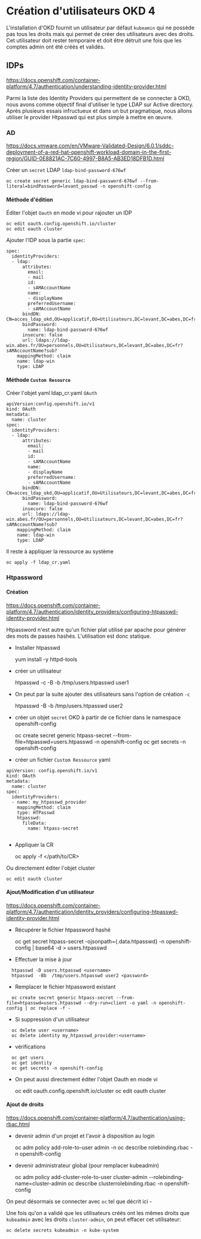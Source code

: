 # Création d\'utilisateurs OKD 4

L\'installation d\'OKD fournit un utilisateur par défaut `kubeamin` qui
ne possède pas tous les droits mais qui permet de créer des utilisateurs
avec des droits. Cet utilisateur doit rester temporaire et doit être
détruit une fois que les comptes admin ont été créés et validés.

## IDPs

<https://docs.openshift.com/container-platform/4.7/authentication/understanding-identity-provider.html>

Parmi la liste des Identity Providers qui permettent de se connecter à
OKD, nous avons comme objectif final d\'utiliser le type LDAP sur Active
directory. Après plusieurs essais infructueux et dans un but
pragmatique, nous allons utiliser le provider Htpasswd qui est plus
simple à mettre en œuvre.

### AD

<https://docs.vmware.com/en/VMware-Validated-Design/6.0.1/sddc-deployment-of-a-red-hat-openshift-workload-domain-in-the-first-region/GUID-0E8821AC-7C60-4997-B8A5-AB3ED18DFB1D.html>

Créer un `secret` LDAP `ldap-bind-password-676wf`

    oc create secret generic ldap-bind-password-676wf --from-literal=bindPassword=levant_passwd -n openshift-config

#### Méthode d\'édition

Éditer l\'objet `Oauth` en mode vi pour rajouter un IDP

    oc edit oauth.config.openshift.io/cluster
    oc edit oauth cluster

Ajouter l\'IDP sous la partie `spec`:

``` /yaml
spec:
  identityProviders:
  - ldap:
      attributes:
        email:
        - mail
        id:
        - sAMAccountName
        name:
        - displayName
        preferredUsername:
        - sAMAccountName
      bindDN: CN=acces_ldap_okd,OU=applicatif,OU=Utilisateurs,DC=levant,DC=abes,DC=fr
      bindPassword:
        name: ldap-bind-password-676wf
      insecure: false
      url: ldaps://ldap-win.abes.fr/OU=personnels,OU=Utilisateurs,DC=levant,DC=abes,DC=fr?sAMAccountName?sub?
    mappingMethod: claim
    name: ldap-win
    type: LDAP
```

#### Méthode `Custom Resource`

Créer l\'objet yaml ldap_cr.yaml `OAuth`

``` /yaml
apiVersion:config.openshift.io/v1
kind: OAuth
metadata:
  name: cluster
spec:
  identityProviders:
  - ldap:
      attributes:
        email:
        - mail
        id:
        - sAMAccountName
        name:
        - displayName
        preferredUsername:
        - sAMAccountName
      bindDN: CN=acces_ldap_okd,OU=applicatif,OU=Utilisateurs,DC=levant,DC=abes,DC=fr
      bindPassword:
        name: ldap-bind-password-676wf
      insecure: false
      url: ldaps://ldap-win.abes.fr/OU=personnels,OU=Utilisateurs,DC=levant,DC=abes,DC=fr?sAMAccountName?sub?
    mappingMethod: claim
    name: ldap-win
    type: LDAP
```

Il reste à appliquer la ressource au système

    oc apply -f ldap_cr.yaml 

### Htpassword

#### Création

<https://docs.openshift.com/container-platform/4.7/authentication/identity_providers/configuring-htpasswd-identity-provider.html>

Htpassword n\'est autre qu\'un fichier plat utilisé par apache pour
générer des mots de passes hashés. L\'utilisation est donc statique.

-   Installer htpasswd

    yum install -y httpd-tools

-   créer un utilisateur

    htpasswd -c -B -b  /tmp/users.htpasswd user1 <password>

-   On peut par la suite ajouter des utilisateurs sans l\'option de
    création `-c`

    htpasswd  -B -b  /tmp/users.htpasswd user2 <password>

-   créer un objet `secret` OKD à partir de ce fichier dans le namespace
    openshift-config

      oc create secret generic htpass-secret --from-file=htpasswd=users.htpasswd -n openshift-config
      oc get secrets -n openshift-config

-   créer un fichier `Custom Ressource` yaml

``` /yaml
apiVersion: config.openshift.io/v1
kind: OAuth
metadata:
  name: cluster
spec:
  identityProviders:
  - name: my_htpasswd_provider 
    mappingMethod: claim 
    type: HTPasswd
    htpasswd:
      fileData:
        name: htpass-secret 
 
```

-   Appliquer la CR

    oc apply -f </path/to/CR>

Ou directement éditer l\'objet cluster

    oc edit oauth cluster

#### Ajout/Modification d\'un utilisateur

<https://docs.openshift.com/container-platform/4.7/authentication/identity_providers/configuring-htpasswd-identity-provider.html>

-   Récupérer le fichier htpassword hashé

    oc get secret htpass-secret -ojsonpath={.data.htpasswd} -n openshift-config | base64 -d > users.htpasswd

-   Effectuer la mise à jour

``` /bash
  htpasswd -D users.htpasswd <username>
  htpasswd  -Bb  /tmp/users.htpasswd user2 <password>
```

-   Remplacer le fichier htpassword existant

``` /bash
  oc create secret generic htpass-secret --from-file=htpasswd=users.htpasswd --dry-run=client -o yaml -n openshift-config | oc replace -f -
```

-   Si suppression d\'un utilisateur

``` /bash
  oc delete user <username>
  oc delete identity my_htpasswd_provider:<username>
```

-   vérifications

``` /bash
  oc get users
  oc get identity
  oc get secrets -n openshift-config
```

-   On peut aussi directement éditer l\'objet Oauth en mode vi

    oc edit oauth.config.openshift.io/cluster
    oc edit oauth cluster

#### Ajout de droits

<https://docs.openshift.com/container-platform/4.7/authentication/using-rbac.html>

-   devenir admin d\'un projet et l\'avoir à disposition au login

      oc adm policy add-role-to-user admin <user> -n <project>
      oc describe rolebinding.rbac -n openshift-config

-   devenir administrateur global (pour remplacer kubeadmin)

      oc adm policy add-cluster-role-to-user cluster-admin <user> --rolebinding-name=cluster-admin
      oc describe clusterrolebinding.rbac -n openshift-config

On peut désormais se connecter avec `oc` tel que décrit ici -
[](connexion_api)

Une fois qu\'on a validé que les utilisateurs créés ont les mêmes droits
que `kubeadmin` avec les droits `cluster-admin`, on peut effacer cet
utilisateur:

    oc delete secrets kubeadmin -n kube-system
